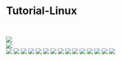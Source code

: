 # Tutorial-Linux

<br><br>
<img src="part1.jpg">
<br>
<img src="part2.jpg">
<br>
<img src="part3.jpg">
<img src="part4.jpg">
<img src="part5.jpg">
<img src="part6.jpg">
<img src="part7.jpg">
<img src="part8.jpg">
<img src="part9.jpg">
<img src="part10.jpg">
<img src="part11.jpg">
<img src="part13.jpg">
<img src="part14.jpg">
<img src="part15.jpg">
<img src="part16.jpg">
<img src="part17.jpg">
<img src="part18.jpg">








